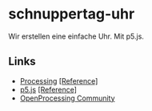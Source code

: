 # schnuppertag-uhr

Wir erstellen eine einfache Uhr. Mit p5.js.

## Links

- [Processing](https://processing.org/) [[Reference]](https://processing.org/reference/)
- [p5.js](https://p5js.org/) [[Reference]](https://p5js.org/reference/)
- [OpenProcessing Community](https://openprocessing.org/)
